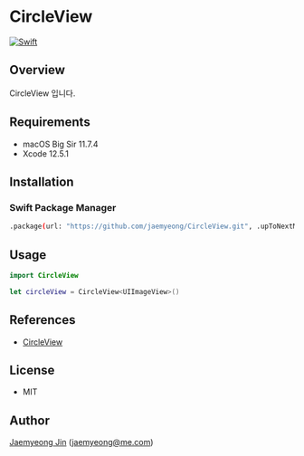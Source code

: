 # CircleView

[![Swift](https://github.com/jaemyeong/CircleView/actions/workflows/swift.yml/badge.svg)](https://github.com/jaemyeong/CircleView/actions/workflows/swift.yml)

## Overview

CircleView 입니다.

## Requirements

- macOS Big Sir 11.7.4
- Xcode 12.5.1

## Installation

### Swift Package Manager

```bash
.package(url: "https://github.com/jaemyeong/CircleView.git", .upToNextMajor(from: "0.1.1"))
```

## Usage

```swift
import CircleView

let circleView = CircleView<UIImageView>()
```

## References

- [CircleView](https://jaemyeong.github.io/CircleView/docs/documentation/circleview/)

## License

- MIT

## Author

[Jaemyeong Jin](https://github.com/jaemyeong) ([jaemyeong@me.com](mailto:jaemyeong@me.com))
